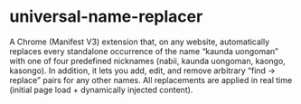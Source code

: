 # universal-name-replacer
A Chrome (Manifest V3) extension that, on any website, automatically replaces every standalone occurrence of the name “kaunda uongoman” with one of four predefined nicknames (nabii, kaunda uongoman, kaongo, kasongo). In addition, it lets you add, edit, and remove arbitrary “find → replace” pairs for any other names. All replacements are applied in real time (initial page load + dynamically injected content).

